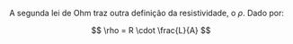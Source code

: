 A segunda lei de Ohm traz outra definição da resistividade, o $\rho$. Dado por:

$$
\rho = R \cdot \frac{L}{A}
$$